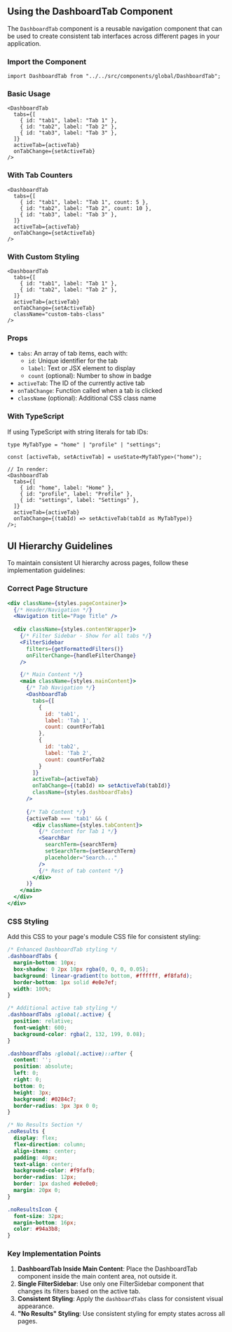 ## Using the DashboardTab Component

The `DashboardTab` component is a reusable navigation component that can be used to create consistent tab interfaces across different pages in your application.

### Import the Component

```tsx
import DashboardTab from "../../src/components/global/DashboardTab";
```

### Basic Usage

```tsx
<DashboardTab
  tabs={[
    { id: "tab1", label: "Tab 1" },
    { id: "tab2", label: "Tab 2" },
    { id: "tab3", label: "Tab 3" },
  ]}
  activeTab={activeTab}
  onTabChange={setActiveTab}
/>
```

### With Tab Counters

```tsx
<DashboardTab
  tabs={[
    { id: "tab1", label: "Tab 1", count: 5 },
    { id: "tab2", label: "Tab 2", count: 10 },
    { id: "tab3", label: "Tab 3" },
  ]}
  activeTab={activeTab}
  onTabChange={setActiveTab}
/>
```

### With Custom Styling

```tsx
<DashboardTab
  tabs={[
    { id: "tab1", label: "Tab 1" },
    { id: "tab2", label: "Tab 2" },
  ]}
  activeTab={activeTab}
  onTabChange={setActiveTab}
  className="custom-tabs-class"
/>
```

### Props

- `tabs`: An array of tab items, each with:
  - `id`: Unique identifier for the tab
  - `label`: Text or JSX element to display
  - `count` (optional): Number to show in badge
- `activeTab`: The ID of the currently active tab
- `onTabChange`: Function called when a tab is clicked
- `className` (optional): Additional CSS class name

### With TypeScript

If using TypeScript with string literals for tab IDs:

```tsx
type MyTabType = "home" | "profile" | "settings";

const [activeTab, setActiveTab] = useState<MyTabType>("home");

// In render:
<DashboardTab
  tabs={[
    { id: "home", label: "Home" },
    { id: "profile", label: "Profile" },
    { id: "settings", label: "Settings" },
  ]}
  activeTab={activeTab}
  onTabChange={(tabId) => setActiveTab(tabId as MyTabType)}
/>;
```

## UI Hierarchy Guidelines

To maintain consistent UI hierarchy across pages, follow these implementation guidelines:

### Correct Page Structure

```jsx
<div className={styles.pageContainer}>
  {/* Header/Navigation */}
  <Navigation title="Page Title" />
  
  <div className={styles.contentWrapper}>
    {/* Filter Sidebar - Show for all tabs */}
    <FilterSidebar
      filters={getFormattedFilters()}
      onFilterChange={handleFilterChange}
    />

    {/* Main Content */}
    <main className={styles.mainContent}>
      {/* Tab Navigation */}
      <DashboardTab
        tabs={[
          { 
            id: 'tab1', 
            label: 'Tab 1',
            count: countForTab1
          },
          { 
            id: 'tab2', 
            label: 'Tab 2',
            count: countForTab2
          }
        ]}
        activeTab={activeTab}
        onTabChange={(tabId) => setActiveTab(tabId)}
        className={styles.dashboardTabs}
      />
      
      {/* Tab Content */}
      {activeTab === 'tab1' && (
        <div className={styles.tabContent}>
          {/* Content for Tab 1 */}
          <SearchBar 
            searchTerm={searchTerm} 
            setSearchTerm={setSearchTerm} 
            placeholder="Search..."
          />
          {/* Rest of tab content */}
        </div>
      )}
    </main>
  </div>
</div>
```

### CSS Styling

Add this CSS to your page's module CSS file for consistent styling:

```css
/* Enhanced DashboardTab styling */
.dashboardTabs {
  margin-bottom: 10px;
  box-shadow: 0 2px 10px rgba(0, 0, 0, 0.05);
  background: linear-gradient(to bottom, #ffffff, #f8fafd);
  border-bottom: 1px solid #e0e7ef;
  width: 100%;
}

/* Additional active tab styling */
.dashboardTabs :global(.active) {
  position: relative;
  font-weight: 600;
  background-color: rgba(2, 132, 199, 0.08);
}

.dashboardTabs :global(.active)::after {
  content: '';
  position: absolute;
  left: 0;
  right: 0;
  bottom: 0;
  height: 3px;
  background: #0284c7;
  border-radius: 3px 3px 0 0;
}

/* No Results Section */
.noResults {
  display: flex;
  flex-direction: column;
  align-items: center;
  padding: 40px;
  text-align: center;
  background-color: #f9fafb;
  border-radius: 12px;
  border: 1px dashed #e0e0e0;
  margin: 20px 0;
}

.noResultsIcon {
  font-size: 32px;
  margin-bottom: 16px;
  color: #94a3b8;
}
```

### Key Implementation Points

1. **DashboardTab Inside Main Content**: Place the DashboardTab component inside the main content area, not outside it.
2. **Single FilterSidebar**: Use only one FilterSidebar component that changes its filters based on the active tab.
3. **Consistent Styling**: Apply the `dashboardTabs` class for consistent visual appearance.
4. **"No Results" Styling**: Use consistent styling for empty states across all pages.

